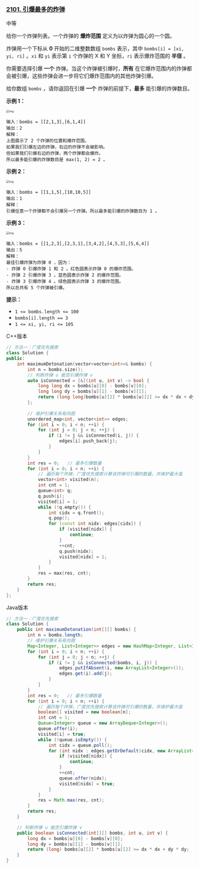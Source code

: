 ### [2101. 引爆最多的炸弹](https://leetcode.cn/problems/detonate-the-maximum-bombs/)

中等

给你一个炸弹列表。一个炸弹的 **爆炸范围** 定义为以炸弹为圆心的一个圆。

炸弹用一个下标从 **0** 开始的二维整数数组 `bombs` 表示，其中 `bombs[i] = [xi, yi, ri]` 。`xi` 和 `yi` 表示第 `i` 个炸弹的 X 和 Y 坐标，`ri` 表示爆炸范围的 **半径** 。

你需要选择引爆 **一个** 炸弹。当这个炸弹被引爆时，**所有** 在它爆炸范围内的炸弹都会被引爆，这些炸弹会进一步将它们爆炸范围内的其他炸弹引爆。

给你数组 `bombs` ，请你返回在引爆 **一个** 炸弹的前提下，**最多** 能引爆的炸弹数目。

**示例 1：**

<img src="https://assets.leetcode.com/uploads/2021/11/06/desmos-eg-3.png" alt="img" style="zoom: 50%;" />

```
输入：bombs = [[2,1,3],[6,1,4]]
输出：2
解释：
上图展示了 2 个炸弹的位置和爆炸范围。
如果我们引爆左边的炸弹，右边的炸弹不会被影响。
但如果我们引爆右边的炸弹，两个炸弹都会爆炸。
所以最多能引爆的炸弹数目是 max(1, 2) = 2 。
```

**示例 2：**

<img src="https://assets.leetcode.com/uploads/2021/11/06/desmos-eg-2.png" alt="img" style="zoom:50%;" />

```
输入：bombs = [[1,1,5],[10,10,5]]
输出：1
解释：
引爆任意一个炸弹都不会引爆另一个炸弹。所以最多能引爆的炸弹数目为 1 。
```

**示例 3：**

<img src="https://assets.leetcode.com/uploads/2021/11/07/desmos-eg1.png" alt="img" style="zoom:50%;" />

```
输入：bombs = [[1,2,3],[2,3,1],[3,4,2],[4,5,3],[5,6,4]]
输出：5
解释：
最佳引爆炸弹为炸弹 0 ，因为：
- 炸弹 0 引爆炸弹 1 和 2 。红色圆表示炸弹 0 的爆炸范围。
- 炸弹 2 引爆炸弹 3 。蓝色圆表示炸弹 2 的爆炸范围。
- 炸弹 3 引爆炸弹 4 。绿色圆表示炸弹 3 的爆炸范围。
所以总共有 5 个炸弹被引爆。
```

**提示：**

- `1 <= bombs.length <= 100`
- `bombs[i].length == 3`
- `1 <= xi, yi, ri <= 105`

C++版本

```c++
// 方法一：广度优先搜索
class Solution {
public:
    int maximumDetonation(vector<vector<int>>& bombs) {
        int n = bombs.size();
        // 判断炸弹 u 能否引爆炸弹 v
        auto isConnected = [&](int u, int v) -> bool {
            long long dx = bombs[u][0] - bombs[v][0];
            long long dy = bombs[u][1] - bombs[v][1];
            return (long long)bombs[u][2] * bombs[u][2] >= dx * dx + dy * dy;
        };
        
        // 维护引爆关系有向图
        unordered_map<int, vector<int>> edges;
        for (int i = 0; i < n; ++i) {
            for (int j = 0; j < n; ++j) {
                if (i != j && isConnected(i, j)) {
                    edges[i].push_back(j);
                }
            }
        }
        int res = 0;   // 最多引爆数量
        for (int i = 0; i < n; ++i) {
            // 遍历每个炸弹，广度优先搜索计算该炸弹可引爆的数量，并维护最大值
            vector<int> visited(n);
            int cnt = 1;
            queue<int> q;
            q.push(i);
            visited[i] = 1;
            while (!q.empty()) {
                int cidx = q.front();
                q.pop();
                for (const int nidx: edges[cidx]) {
                    if (visited[nidx]) {
                        continue;
                    }
                    ++cnt;
                    q.push(nidx);
                    visited[nidx] = 1;
                }
            }
            res = max(res, cnt);
        }
        return res;
    }
};
```

Java版本

```java
// 方法一：广度优先搜索
class Solution {
    public int maximumDetonation(int[][] bombs) {
        int n = bombs.length;
        // 维护引爆关系有向图
        Map<Integer, List<Integer>> edges = new HashMap<Integer, List<Integer>>();
        for (int i = 0; i < n; ++i) {
            for (int j = 0; j < n; ++j) {
                if (i != j && isConnected(bombs, i, j)) {
                    edges.putIfAbsent(i, new ArrayList<Integer>());
                    edges.get(i).add(j);
                }
            }
        }
        int res = 0;   // 最多引爆数量
        for (int i = 0; i < n; ++i) {
            // 遍历每个炸弹，广度优先搜索计算该炸弹可引爆的数量，并维护最大值
            boolean[] visited = new boolean[n];
            int cnt = 1;
            Queue<Integer> queue = new ArrayDeque<Integer>();
            queue.offer(i);
            visited[i] = true;
            while (!queue.isEmpty()) {
                int cidx = queue.poll();
                for (int nidx : edges.getOrDefault(cidx, new ArrayList<Integer>())) {
                    if (visited[nidx]) {
                        continue;
                    }
                    ++cnt;
                    queue.offer(nidx);
                    visited[nidx] = true;
                }
            }
            res = Math.max(res, cnt);
        }
        return res;
    }

    // 判断炸弹 u 能否引爆炸弹 v
    public boolean isConnected(int[][] bombs, int u, int v) {
        long dx = bombs[u][0] - bombs[v][0];
        long dy = bombs[u][1] - bombs[v][1];
        return (long) bombs[u][2] * bombs[u][2] >= dx * dx + dy * dy;
    }
}
```

